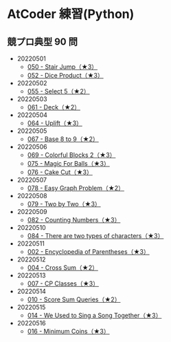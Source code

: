 # AtCoder 練習(Python)

## 競プロ典型 90 問

- 20220501
  - [050 - Stair Jump（★3）](https://atcoder.jp/contests/typical90/tasks/typical90_ax)
  - [052 - Dice Product（★3）](https://atcoder.jp/contests/typical90/tasks/typical90_az)
- 20220502
  - [055 - Select 5（★2）](https://atcoder.jp/contests/typical90/tasks/typical90_bc)
- 20220503
  - [061 - Deck（★2）](https://atcoder.jp/contests/typical90/tasks/typical90_bi)
- 20220504
  - [064 - Uplift（★3）](https://atcoder.jp/contests/typical90/tasks/typical90_bl)
- 20220505
  - [067 - Base 8 to 9（★2）](https://atcoder.jp/contests/typical90/tasks/typical90_bo)
- 20220506
  - [069 - Colorful Blocks 2（★3）](https://atcoder.jp/contests/typical90/tasks/typical90_bq)
  - [075 - Magic For Balls（★3）](https://atcoder.jp/contests/typical90/tasks/typical90_bw)
  - [076 - Cake Cut（★3）](https://atcoder.jp/contests/typical90/tasks/typical90_bx)
- 20220507
  - [078 - Easy Graph Problem（★2）](https://atcoder.jp/contests/typical90/tasks/typical90_bz)
- 20220508
  - [079 - Two by Two（★3）](https://atcoder.jp/contests/typical90/tasks/typical90_ca)
- 20220509
  - [082 - Counting Numbers（★3）](https://atcoder.jp/contests/typical90/tasks/typical90_cd)
- 20220510
  - [084 - There are two types of characters（★3）](https://atcoder.jp/contests/typical90/tasks/typical90_cf)
- 20220511
  - [002 - Encyclopedia of Parentheses（★3）](https://atcoder.jp/contests/typical90/tasks/typical90_b)
- 20220512
  - [004 - Cross Sum（★2）](https://atcoder.jp/contests/typical90/tasks/typical90_d)
- 20220513
  - [007 - CP Classes（★3）](https://atcoder.jp/contests/typical90/tasks/typical90_g)
- 20220514
  - [010 - Score Sum Queries（★2）](https://atcoder.jp/contests/typical90/tasks/typical90_j)
- 20220515
  - [014 - We Used to Sing a Song Together（★3）](https://atcoder.jp/contests/typical90/tasks/typical90_n)
- 20220516
  - [016 - Minimum Coins（★3）](https://atcoder.jp/contests/typical90/tasks/typical90_p)
